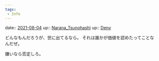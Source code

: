 ```yaml
---
tags:
 - Info
---
```


date:: [2021-08-04](Daily_Note/2021-08-04.md)
up:: [Narana_Tsunohashi](Bar/Novel/Nacaria/Narana_Tsunohashi.md)
up:: [Deny](Bar/Novel/Topics/Deny.md)

どんなもんだろうが、世に出てるなら。
それは誰かが価値を認めたってことなんだぜ。

嫌いなら否定しろ。
